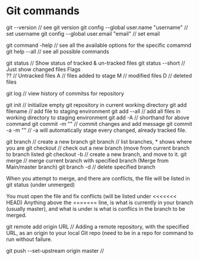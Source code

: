 # Git commands

git --version                               // see git version
git config --global user.name "username"    // set username
git config --global user.email "email"      // set email

git command -help   // see all the available options for the specific comamnd
git help --all      // see all possible commands

git status          // Show status of tracked & un-tracked files
git status --short  // Just show changed files
    Flags   
        ??          // Untracked files
        A           // files added to stage
        M           // modified files
        D           // deleted files

git log             // view history of commitss for repository

git init            // initialize empty git repository in current working directory 
git add filename    // add file to staging environment
git add --all       // add all files in working directory to staging environment
git add -A          // shorthand for above command
git commit -m ""    // commit changes and add message
git commit -a -m "" // -a will automatically stage every changed, already tracked file.


git branch <name>   // create a new branch
git branch          // list branches, * shows where you are
git checkout <name> // check out a new branch (move from current branch to branch listed
git checkout -b <name> // create a new branch, and move to it.
git merge <name>    // merge current branch with specified branch (Merge from Main/master branch)
git branch -d <name>// delete specified branch

When you attempt to merge, and there are conflicts, the file will be listed in git status (under unmerged)

You must open the file and fix conflicts (will be listed under <<<<<<< HEAD) Anything above the ======= line, is what is currently in your branch (usually master), and what is under is what is conflics in the branch to be merged.

git remote add origin URL // Adding a remote repository, with the specified URL, as an origin to your local Git repo (need to be in a repo for command to run without failure. 

git push --set-upstream origin master // 
